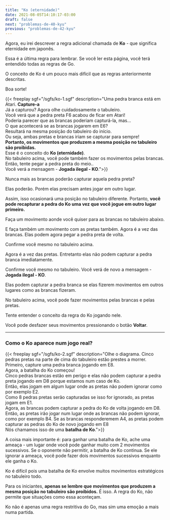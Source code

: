 ```yaml
---
title: "Ko (eternidade)"
date: 2021-08-05T14:10:17-03:00
draft: false
next: "problemas-de-40-kyu"
previous: "problemas-de-42-kyu"
---
```


Agora, eu irei descrever a regra adicional chamada de **Ko** - que significa eternidade em japonês.

Essa é a última regra para lembrar. Se você ler esta página, você terá entendido todas as regras de Go.

O conceito de Ko é um pouco mais difícil que as regras anteriormente descritas.

Boa sorte!

{{< freeplay sgf="/sgfs/ko-1.sgf" description="Uma pedra branca está em Atari. <strong>Capture-a</strong><br />Já a capturou? Agora olhe cuidadosamente o tabuleiro.<br />Você verá que a pedra preta F6 acabou de ficar em Atari!<br />Poderia parecer que as brancas poderiam capturá-la, mas...<br />O que acontecerá se as brancas jogarem em E6?<br />Resultará na mesma posição do tabuleiro do início.<br />Ou seja, ambas pretas e brancas iriam se capturar para sempre!<br /><strong>Portanto, os movimentos que produzem a mesma posição no tabuleiro são proibidas.</strong><br />Esse é o conceito do <strong>Ko (eternidade)</strong>.<br />No tabuleiro acima, você pode também fazer os movimentos pelas brancas. Então, tente pegar a pedra preta do meio..<br />Você verá a mensagem - <strong>Jogada ilegal - KO</strong>.">}} 

Nunca mais as brancas poderão capturar aquela pedra preta?

Elas poderão. Porém elas precisam antes jogar em outro lugar.

Assim, isso ocasionará uma posição no tabuleiro diferente. Portanto, **você pode recapturar a pedra do Ko uma vez que você jogue em outro lugar primeiro.**

Faça um movimento aonde você quiser para as brancas no tabuleiro abaixo.

E faça também um movimento com as pretas também.
Agora é a vez das brancas. Elas podem agora pegar a pedra preta de volta.

Confirme você mesmo no tabuleiro acima.

Agora é a vez das pretas. Entretanto elas não podem capturar a pedra branca imediatamente.

Confirme você mesmo no tabuleiro. Você verá de novo a mensagem - **Jogada ilegal - KO**.

Elas podem capturar a pedra branca se elas fizerem movimentos em outros lugares como as brancas fizeram.

No tabuleiro acima, você pode fazer movimentos pelas brancas e pelas pretas.

Tente entender o conceito da regra do Ko jogando nele.

Você pode desfazer seus movimentos pressionando o botão **Voltar**.

---

### Como o Ko aparece num jogo real?

{{< freeplay sgf="/sgfs/ko-2.sgf" description="Olhe o diagrama. Cinco pedras pretas na parte de cima do tabuleiro estão prestes a morrer.<br />Primeiro, capture uma pedra branca jogando em E8.<br />Agora, a batalha do Ko começou!<br />Cinco pedras brancas estão em perigo e elas não podem capturar a pedra preta jogando em D8 porque estamos num caso de Ko.<br />Então, elas jogam em algum lugar onde as pretas não podem ignorar como por exemplo E2.<br />Como 8 pedras pretas serão capturadas se isso for ignorado, as pretas jogam em E1.<br />Agora, as brancas podem capturar a pedra do Ko de volta jogando em D8.<br />Então, as pretas irão jogar num lugar onde as brancas não podem ignorar, como por exemplo B4. Se as brancas responderemem A4, as pretas podem capturar as pedras do Ko de novo jogando em E8<br />Nós chamamos isso de uma <strong>batalha de Ko</strong>.">}} 

A coisa mais importante é: para ganhar uma batalha de Ko, ache uma ameaça - um lugar onde você pode ganhar muito com 2 movimentos sucessivos. Se o oponente não permitir, a batalha de Ko continua. Se ele ignorar a ameaça, você pode fazer dois movimentos sucessivos enquanto ele ganha o Ko.

Ko é difícil pois uma batalha de Ko envolve muitos movimentos estratégicos no tabuleiro todo.

Para os iniciantes, **apenas se lembre que movimentos que produzem a mesma posição no tabuleiro são proibidos.**
É isso. A regra do Ko, não permite que situações como essa aconteçam.

Ko não é apenas uma regra restritiva do Go, mas sim uma emoção a mais numa partida.
